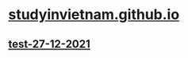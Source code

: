 # [studyinvietnam.github.io](https://studyinvietnam.github.io/)
## [test-27-12-2021](https://studyinvietnam.github.io/class10/vatli/test-27-12-2021)
